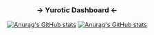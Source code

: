 <h3 align="center">→ Yurotic Dashboard ←</h3>

<div align="center">
  
[![Anurag's GitHub stats](https://github-readme-stats.vercel.app/api?username=shallow-zzt)]()
[![Anurag's GitHub stats](https://github-readme-stats-two-theta-93.vercel.app/api/top-langs/?username=shallow-zzt&langs_count=10)]()  
  
</div>
